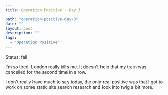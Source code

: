 ```yaml
---
title: Operation Positive - Day 3

path: "operation-positive-day-3"
date: ""
layout: post
description: ""
tags:
  - "Operation Positive"
---
```

Status: fail

I'm so tired. London really kills me. It doesn't help that my train was cancelled for the second time in a row.

I don't really have much to say today, the only real positive was that I got to work on some static site search research and look into twig a bit more.
